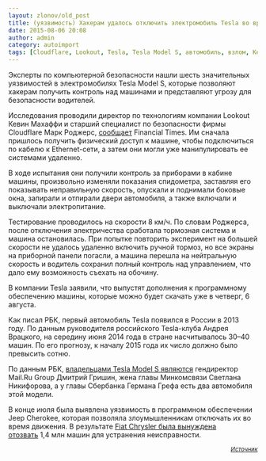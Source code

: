 ```yaml
---
layout: zlonov/old_post
title: (уязвимость) Хакерам удалось отключить электромобиль Tesla во время движения
date: 2015-08-06 20:08
author: admin
category: autoimport
tags: [Cloudflare, Lookout, Tesla, Tesla Model S, автомобиль, взлом, Кевин Махаффи, Марк Роджерс, уязвимости, уязвимость]
---
```

Эксперты по компьютерной безопасности нашли шесть значительных уязвимостей в электромобилях Tesla Model S, которые позволяют хакерам получить контроль над машинами и представляют угрозу для безопасности водителей.

Исследования проводили директор по технологиям компании Lookout Кевин Махаффи и старший специалист по безопасности фирмы Cloudflare Марк Роджерс, <a href="http://www.ft.com/intl/cms/s/0/d0d1932a-3b05-11e5-8613-07d16aad2152.html#axzz3hjv5XfI0" target="_blank">сообщает</a> Financial Times. Им сначала пришлось получить физический доступ к машине, чтобы подключиться по кабелю к Ethernet-сети, а затем они могли уже манипулировать ее системами удаленно.

В ходе испытания они получили контроль за приборами в кабине машины, произвольно изменяли показания спидометра, заставляя его показывать неправильную скорость, опускали и поднимали боковые окна, запирали и отпирали двери автомобиля, а также включали и выключали электропитание.

Тестирование проводилось на скорости 8 км/ч. По словам Роджерса, после отключения электричества сработала тормозная система и машина остановилась. При попытке повторить эксперимент на большей скорости не удалось удаленно включить ручной тормоз, но все экраны на приборной панели погасли, а машина перешла на нейтральную скорость и водитель сохранил полный контроль над управлением, что дало ему возможность съехать на обочину.

В компании Tesla заявили, что выпустят дополнения к программному обеспечению машины, которые можно будет скачать уже в четверг, 6 августа.

Как писал РБК, первый автомобиль Tesla появился в России в 2013 году. По данным руководителя российского Tesla-клуба Андрея Врацкого, на середину июня 2014 года в стране насчитывалось 30–40 машин. По его прогнозу, к началу 2015 года их число должно было превысить сотню.

По данным РБК, <a href="http://top.rbc.ru/retail/17/06/2014/930722.shtml" target="_blank">владельцами Tesla Model S являются</a> гендиректор Mail.Ru Group Дмитрий Гришин, жена главы Минкомсвязи Светлана Никифорова, а у главы Сбербанка Германа Грефа есть два автомобиля этой модели.

В конце июля была выявлена уязвимость в программном обеспечении Jeep Cherokee, которая позволяла злоумышленникам отключать их во время движения. В результате <a href="http://www.ft.com/intl/cms/s/0/2bafe3e0-321f-11e5-8873-775ba7c2ea3d.html#axzz3hjv5XfI0" target="_blank">Fiat Chrysler была вынуждена отозвать</a> 1,4 млн машин для устранения неисправности.
<p style="text-align: right;"><sub><em><a href="http://top.rbc.ru/technology_and_media/06/08/2015/55c34e099a79472f0cc99b96" target="_blank">Источник</a></em></sub>
